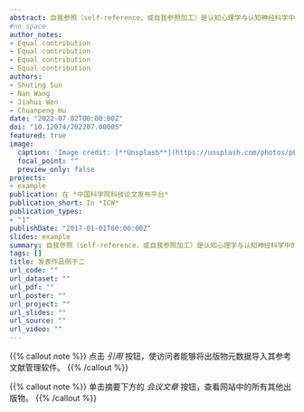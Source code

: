 ```yaml
---
abstract: 自我参照（self-reference，或自我参照加工）是认知心理学与认知神经科学中的重要概念，通常指的是人们处理与自己相关的信息时的认知过程。大量功能磁共振成像实验使用自我参照加工任务，即让被试判断呈现的刺激是否与自己相关，这些研究的结果发现，腹内侧前额叶、后扣带回等大脑皮质中线结构在自我参照条件下表现出更强的激活。由于自我参照加工激活脑网络的特殊性，自我参照加工被广泛用于解释其他的认知神经科学问题。例如，研究者认为自我参照加工是人脑默认网络的核心功能之一，自我参照加工的脑网络可能是跨疾病诊断的神经成像标记物，自我参照加工是主观价值或者情绪产生的核心过程之一。但是，自我参照加工到底指的是何种任务下的何种认知过程？对自我参照加工的不同操作化定义是否对应不同的认知过程以及不同的大脑网络？这些问题涉及到自我参照加工的本体论承诺问题，即自我参照这一构念是否能够表征研究者所希望其表征的心理实体。当前较少有研究对此进行深入地剖析。本研究通过元分析方法对神经成像研究中自我参照的操作化定义进行梳理并分类，形成了元自我：自我参照加工神经成像研究的元研究数据库，基于该数据库的元分析可发现，自我参照的操作化定义的差异将带来自我参照加工所对应大脑网络上的区别。本数据库为后续研究中准确理解自我参照背后的认知过程及神经机制打下基础。同时，为其他类似的认知本体论研究提供参考。
#no space
author_notes:
- Equal contribution
- Equal contribution
- Equal contribution
- Equal contribution
authors:
- Shuting Sun
- Nan Wang
- Jiahui Wen
- Chuanpeng Hu
date: "2022-07-02T00:00:00Z"
doi: "10.12074/202207.00005"
featured: true
image:
  caption: 'Image credit: [**Unsplash**](https://unsplash.com/photos/pLCdAaMFLTE)'
  focal_point: ""
  preview_only: false
projects:
- example
publication: 在 *中国科学院科技论文发布平台*
publication_short: In *ICW*
publication_types:
- "1"
publishDate: "2017-01-01T00:00:00Z"
slides: example
summary: 自我参照（self-reference，或自我参照加工）是认知心理学与认知神经科学中的重要概念，通常指的是人们处理与自己相关的信息时的认知过程。
tags: []
title: 发表作品例子二
url_code: ""
url_dataset: ""
url_pdf: ""
url_poster: ""
url_project: ""
url_slides: ""
url_source: ""
url_video: ""
---
```


{{% callout note %}}
点击 _引用_ 按钮，使访问者能够将出版物元数据导入其参考文献管理软件。
{{% /callout %}}

{{% callout note %}}
单击摘要下方的 _会议文章_ 按钮，查看网站中的所有其他出版物。
{{% /callout %}}
